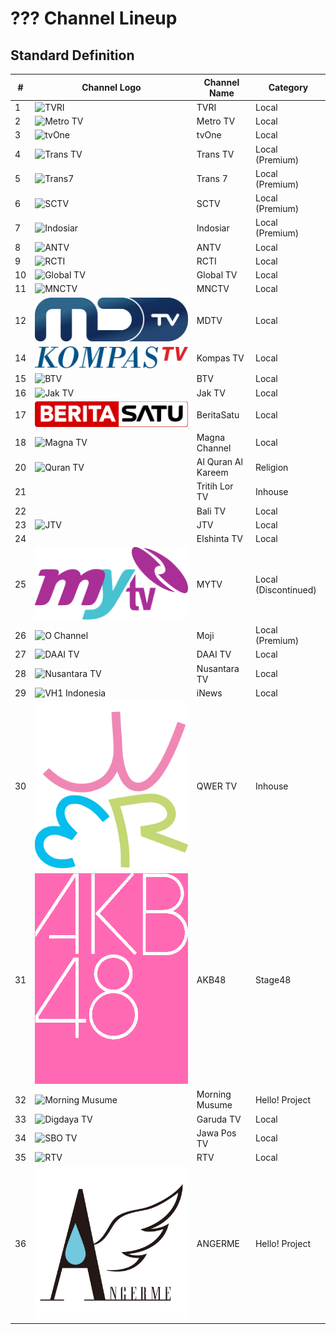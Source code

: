 # ??? Channel Lineup
## Standard Definition
\# | Channel Logo | Channel Name | Category
-- | -- | -- | --
1 | ![TVRI](https://github.com/user-attachments/assets/cec52875-b162-48ce-941f-4ab7067def26) | TVRI | Local
2 | ![Metro TV](https://github.com/user-attachments/assets/3ccac20d-a2b8-4fb4-84c6-49370d3eb923) | Metro TV | Local
3 | ![tvOne](https://github.com/user-attachments/assets/48e10835-ad8c-4e61-bc18-e1d4e814058c) | tvOne | Local
4 | ![Trans TV](https://upload.wikimedia.org/wikipedia/id/6/62/Trans_TV_2013.svg) | Trans TV | Local (Premium)
5 | ![Trans7](https://github.com/user-attachments/assets/739fc23b-0c54-423e-9508-282fadee04e1) | Trans 7 | Local (Premium)
6 | ![SCTV](https://upload.wikimedia.org/wikipedia/commons/c/cc/SCTV_Logo.svg) | SCTV | Local (Premium)
7 | ![Indosiar](https://upload.wikimedia.org/wikipedia/commons/c/c8/Indosiar_2015.svg) | Indosiar | Local (Premium)
8 | ![ANTV](https://github.com/user-attachments/assets/a721ff00-3370-4951-98d0-d11aeaff38f5) | ANTV | Local
9 | ![RCTI](https://upload.wikimedia.org/wikipedia/commons/d/dd/RCTI_logo_2015.svg) | RCTI | Local
10 | ![Global TV](https://github.com/user-attachments/assets/683f9872-7b1d-4f9b-a5f1-a4956cbbc7ce) | Global TV | Local
11 | ![MNCTV](https://upload.wikimedia.org/wikipedia/commons/b/b8/MNCTV_logo_2015.svg) | MNCTV | Local
12 | ![NET.](https://github.com/TG635-alt126xA/ExtendedMaster113/raw/refs/heads/main/MDTV_logo.svg) | MDTV | Local
14 | ![Kompas TV](https://github.com/TG635-alt126xA/ExtendedMaster113/raw/refs/heads/main/KOMPAS_TV_(2017).svg) | Kompas TV | Local
15 | ![BTV](https://github.com/user-attachments/assets/708b87c7-d902-4f21-8860-e933a10dd3fb) | BTV | Local
16 | ![Jak TV](https://upload.wikimedia.org/wikipedia/id/c/cc/Logo_Jak_TV_%282018%29.png) | Jak TV | Local
17 | ![IDTV](https://github.com/TG635-alt126xA/ExtendedMaster113/raw/refs/heads/main/BeritaSatu_(Flat).svg) | BeritaSatu | Local
18 | ![Magna TV](https://upload.wikimedia.org/wikipedia/commons/8/83/MagnaChannel.png) | Magna Channel | Local
20 | ![Quran TV](https://upload.wikimedia.org/wikipedia/commons/1/15/%D9%82%D9%86%D8%A7%D8%A9_%D8%A7%D9%84%D9%82%D8%B1%D8%A2%D9%86_%D8%A7%D9%84%D9%83%D8%B1%D9%8A%D9%85.svg) | Al Quran Al Kareem | Religion
21 | | Tritih Lor TV | Inhouse
22 | | Bali TV | Local
23 | ![JTV](https://upload.wikimedia.org/wikipedia/commons/c/ca/JTV_%28Indonesian_TV_channel%29_2022.svg) | JTV | Local
24 | | Elshinta TV | Local
25 | ![INTV](https://github.com/TG635-alt126xA/ExtendedMaster113/raw/refs/heads/main/MyTV_Logo.svg) | MYTV | Local (Discontinued)
26 | ![O Channel](https://upload.wikimedia.org/wikipedia/commons/c/c9/Moji_blue.svg) | Moji | Local (Premium)
27 | ![DAAI TV](https://upload.wikimedia.org/wikipedia/commons/f/fc/DAAI_TV.svg) | DAAI TV | Local
28 | ![Nusantara TV](https://upload.wikimedia.org/wikipedia/commons/9/91/Nusantara_TV_Symbol.svg) | Nusantara TV | Local
29 | ![VH1 Indonesia](https://upload.wikimedia.org/wikipedia/commons/a/a1/INews.svg) | iNews | Local
30 | ![QWER](https://github.com/TG635-alt126xA/ExtendedMaster113/raw/refs/heads/main/QWER_logo.svg) | QWER TV | Inhouse
31 | ![AKB48](https://github.com/TG635-alt126xA/ExtendedMaster113/blob/main/AKB48_logo(pink).png) | AKB48 | Stage48
32 | ![Morning Musume](https://upload.wikimedia.org/wikipedia/commons/e/ea/%E3%83%A2%E3%83%BC%E3%83%8B%E3%83%B3%E3%82%B0%E5%A8%98%E3%80%82%E5%B9%B4%E4%BB%A3%E7%84%A1%E3%81%97ver%E3%83%AD%E3%82%B4.jpg) | Morning Musume | Hello! Project
33 | ![Digdaya TV](https://github.com/user-attachments/assets/3af02073-1c1f-4a43-b244-33268d934ca0) | Garuda TV | Local
34 | ![SBO TV](https://upload.wikimedia.org/wikipedia/commons/7/77/Jawa_Pos_TV_2024.svg) | Jawa Pos TV | Local
35 | ![RTV](https://github.com/user-attachments/assets/9b39e2ac-b13f-4141-bb80-61cc4fb103ff) | RTV | Local
36 | ![S/mileage](https://github.com/TG635-alt126xA/ExtendedMaster113/blob/main/ANGERMElogo1.jpg) | ANGERME | Hello! Project
